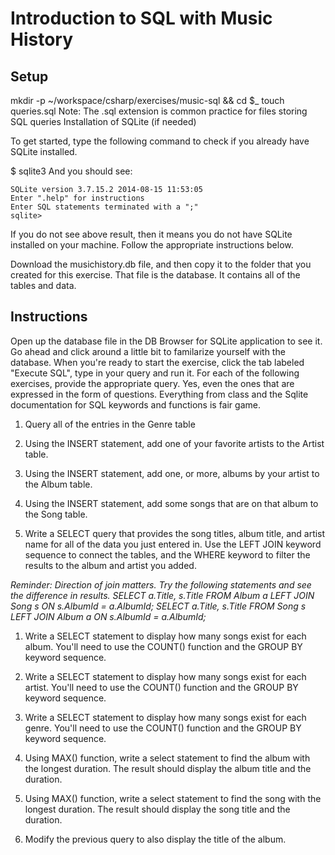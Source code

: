 # Introduction to SQL with Music History

## Setup

mkdir -p ~/workspace/csharp/exercises/music-sql && cd $_
touch queries.sql
Note: The .sql extension is common practice for files storing SQL queries
Installation of SQLite (if needed)

To get started, type the following command to check if you already have SQLite installed.

$ sqlite3
And you should see:
```
SQLite version 3.7.15.2 2014-08-15 11:53:05
Enter ".help" for instructions
Enter SQL statements terminated with a ";"
sqlite>
```
If you do not see above result, then it means you do not have SQLite installed on your machine. Follow the appropriate instructions below.


Download the musichistory.db file, and then copy it to the folder that you created for this exercise. That file is the database. It contains all of the tables and data.

## Instructions

Open up the database file in the DB Browser for SQLite application to see it.
Go ahead and click around a little bit to familarize yourself with the database.
When you're ready to start the exercise, click the tab labeled "Execute SQL", type in your query and run it.
For each of the following exercises, provide the appropriate query. Yes, even the ones that are expressed in the form of questions. Everything from class and the Sqlite documentation for SQL keywords and functions is fair game.

1. Query all of the entries in the Genre table

1. Using the INSERT statement, add one of your favorite artists to the Artist table.

1. Using the INSERT statement, add one, or more, albums by your artist to the Album table.

1. Using the INSERT statement, add some songs that are on that album to the Song table.

1. Write a SELECT query that provides the song titles, album title, and artist name for all of the data you just entered in. Use the LEFT JOIN keyword sequence to connect the tables, and the WHERE keyword to filter the results to the album and artist you added.

_Reminder: Direction of join matters. Try the following statements and see the difference in results.
SELECT a.Title, s.Title FROM Album a LEFT JOIN Song s ON s.AlbumId = a.AlbumId;
SELECT a.Title, s.Title FROM Song s LEFT JOIN Album a ON s.AlbumId = a.AlbumId;_

1. Write a SELECT statement to display how many songs exist for each album. You'll need to use the COUNT() function and the GROUP BY keyword sequence.

1. Write a SELECT statement to display how many songs exist for each artist. You'll need to use the COUNT() function and the GROUP BY keyword sequence.

1. Write a SELECT statement to display how many songs exist for each genre. You'll need to use the COUNT() function and the GROUP BY keyword sequence.

1. Using MAX() function, write a select statement to find the album with the longest duration. The result should display the album title and the duration.

1. Using MAX() function, write a select statement to find the song with the longest duration. The result should display the song title and the duration.

1. Modify the previous query to also display the title of the album.